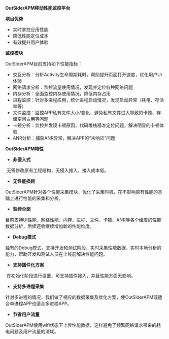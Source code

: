 


**OutSiderAPM移动性能监控平台**

**项目优势**

- 实时掌控应用性能
- 降低性能定位成本
- 有效提升用户体验

**监控模块**

OutSiderAPM目前支持如下性能指标：

- 交互分析：分析Activity生命周期耗时，帮助提升页面打开速度，优化用户UI体验
- 网络请求分析：监控流量使用情况，发现并定位各种网络问题
- 内存分析：全面监控内存使用情况，降低内存占用
- 进程监控：针对多进程应用，统计进程启动情况，发现启动异常（耗电、存活率等）
- 文件监控：监控APP私有文件大小/变化，避免私有文件过大导致的卡顿、存储空间占用等问题
- 卡顿分析：监控并发现卡顿原因，代码堆栈精准定位问题，解决明显的卡顿体验
- ANR分析：捕获ANR异常，解决APP的“未响应”问题

**OutSiderAPM特性**

- **非侵入式**

​	无需修改原有工程结构，无侵入接入，接入成本低。

- **无性能损耗**

​	OutSiderAPM针对各个性能采集模块，优化了采集时机，在不影响原有性能的基础上进行性能的采集和分析。

- **监控全面**

​	目前支持UI性能、网络性能、内存、进程、文件、卡顿、ANR等各个维度的性能数据分析，后续还会继续增加新的性能维度。

- **Debug模式**

​	独有的Debug模式，支持开发和测试阶段、实时采集性能数据，实时本地分析的能力，帮助开发和测试人员在上线前解决性能问题。

- **支持插件化方案**

​	在初始化阶段进行设置，可支持插件接入，并且性能方面无影响。

- **支持多进程采集**

​	针对多进程的情况，我们做了相应的数据采集及优化方案，使OutSiderAPM既适合单进程APP也适合多进程APP。

- **节省用户流量**

​	OutSiderAPM使用wifi状态下上传性能数据，这样避免了频繁网络请求带来的耗电问题及用户流量的消耗。

